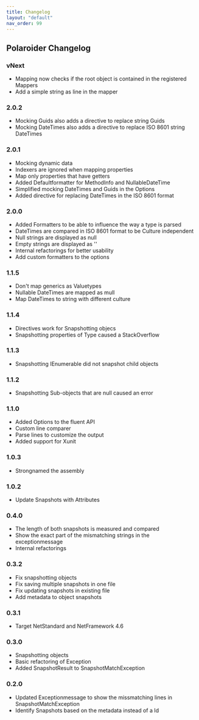 ```yaml
---
title: Changelog
layout: "default"
nav_order: 99
---
```


## Polaroider Changelog
### vNext
- Mapping now checks if the root object is contained in the registered Mappers
- Add a simple string as line in the mapper

### 2.0.2
- Mocking Guids also adds a directive to replace string Guids
- Mocking DateTimes also adds a directive to replace ISO 8601 string DateTimes

### 2.0.1
- Mocking dynamic data
- Indexers are ignored when mapping properties
- Map only properties that have getters
- Added Defaultformatter for MethodInfo and NullableDateTime
- Simplified mocking DateTimes and Guids in the Options
- Added directive for replacing DateTimes in the ISO 8601 format

### 2.0.0
- Added Formatters to be able to influence the way a type is parsed
- DateTimes are compared in ISO 8601 format to be Culture independent
- Null strings are displayed as null
- Empty strings are displayed as ''
- Internal refactorings for better usability
- Add custom formatters to the options

### 1.1.5
- Don't map generics as Valuetypes
- Nullable DateTimes are mapped as mull
- Map DateTimes to string with different culture

### 1.1.4
- Directives work for Snapshotting objecs
- Snapshotting properties of Type caused a StackOverflow

### 1.1.3
- Snapshotting IEnumerable did not snapshot child objects

### 1.1.2
- Snapshotting Sub-objects that are null caused an error

### 1.1.0
- Added Options to the fluent API
- Custom line comparer
- Parse lines to customize the output
- Added support for Xunit

### 1.0.3
- Strongnamed the assembly

### 1.0.2
- Update Snapshots with Attributes

### 0.4.0
- The length of both snapshots is measured and compared
- Show the exact part of the mismatching strings in the exceptionmessage
- Internal refactorings

### 0.3.2
- Fix snapshotting objects
- Fix saving multiple snapshots in one file
- Fix updating snapshots in existing file
- Add metadata to object snapshots

### 0.3.1
- Target NetStandard and NetFramework 4.6

### 0.3.0
- Snapshotting objects
- Basic refactoring of Exception
- Added SnapshotResult to SnapshotMatchException

### 0.2.0
- Updated Exceptionmessage to show the missmatching lines in SnapshotMatchException
- Identify Snapshots based on the metadata instead of a Id